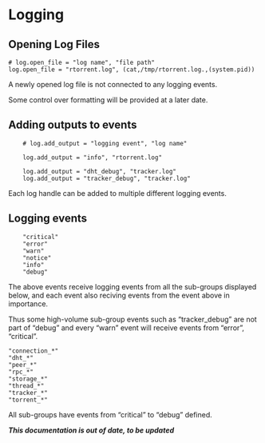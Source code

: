 Logging
=======

Opening Log Files
-----------------

```
# log.open_file = "log name", "file path"
log.open_file = "rtorrent.log", (cat,/tmp/rtorrent.log.,(system.pid))  
```

A newly opened log file is not connected to any logging events.

Some control over formatting will be provided at a later date.

Adding outputs to events
------------------------

```
    # log.add_output = "logging event", "log name"

    log.add_output = "info", "rtorrent.log"

    log.add_output = "dht_debug", "tracker.log"
    log.add_output = "tracker_debug", "tracker.log"
```

Each log handle can be added to multiple different logging events.

Logging events
--------------

```
    "critical"
    "error"
    "warn"
    "notice"
    "info"
    "debug"
```

The above events receive logging events from all the sub-groups
displayed below, and each event also reciving events from the event
above in importance.

Thus some high-volume sub-group events such as “tracker\_debug” are not
part of “debug” and every “warn” event will receive events from “error”,
“critical”.

    "connection_*"
    "dht_*"
    "peer_*"
    "rpc_*"
    "storage_*"
    "thread_*"
    "tracker_*"
    "torrent_*"

All sub-groups have events from “critical” to “debug” defined.

___This documentation is out of date, to be updated___